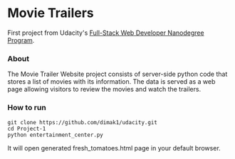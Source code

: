 # Movie Trailers

First project from Udacity's [Full-Stack Web Developer Nanodegree Program](https://www.udacity.com/course/full-stack-web-developer-nanodegree--nd004).

### About

The Movie Trailer Website project consists of server-side python code that stores a list of movies with its information. The data is served as a web page allowing visitors to review the movies and watch the trailers.

### How to run

```
git clone https://github.com/dimak1/udacity.git
cd Project-1
python entertainment_center.py
```
It will open generated fresh_tomatoes.html page in your default browser.
